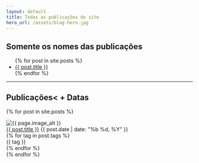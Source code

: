 ```yaml
---
layout: default
title: Todas as publicações do site
hero_url: /assets/blog-hero.jpg
---
```


<h2>Somente os nomes das publicações</h2>

<ul>
{% for post in site.posts %}
  <li><a href="{{ post.url }}">{{ post.title }}</a></li>
{% endfor %}
</ul>

<hr>

<h2>Publicações< + Datas</h2>

{% for post in site.posts %}
<div class="post-preview">
  <img class="post-preview__left" src="{{ post.image }}" alt="{{ page.image_alt }}">
  <div class="post-preview__right">
    <a class="preview-title" href="{{ post.url }}">{{ post.title }}</a>
    <span>{{ post.date | date: "%b %d, %Y" }}</span>
    <div class="tag-group">
      {% for tag in post.tags %}
        <div class="tag"><span class="tag-text">{{ tag }}</span></div>
      {% endfor %}
    </div>
  </div>
</div>
{% endfor %}